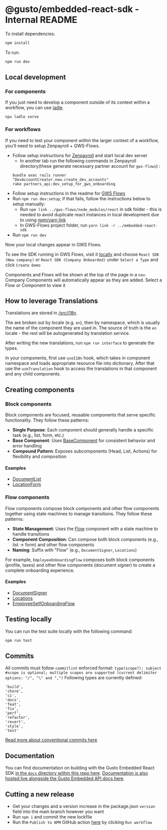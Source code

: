 # @gusto/embedded-react-sdk - Internal README

To install dependencies:

```bash
npm install
```

To run:

```bash
npm run dev
```

## Local development

### For components

If you just need to develop a component outside of its context within a workflow, you can use [ladle](https://ladle.dev/docs/).

```
npx ladle serve
```

### For workflows

If you need to test your component within the larger context of a workflow, you'll need to setup Zenpayroll + GWS-Flows.

- Follow setup instructions for [Zenpayroll](https://github.com/Gusto/zenpayroll) and start local dev server
  - In another tab run the following commands in Zenpayroll directory(these generate necessary partner account for `gws-flows`) :
  ```
  bundle exec rails runner "DevAccountCreator.new.create_dev_accounts"
  rake partners_api:dev_setup_for_gws_onboarding
  ```
- Follow setup instructions in the readme for [GWS Flows](https://github.com/Gusto/gws-flows)
- Run `npm run dev:setup`; if that fails, follow the instructions below to setup manually:
  - Run `npm link ../gws-flows/node_modules/react` in sdk folder - this is needed to avoid duplicate react instances in local development due to using [npm/yarn link](https://legacy.reactjs.org/warnings/invalid-hook-call-warning.html)
  - In GWS-Flows project folder, run `yarn link -r ../embedded-react-sdk`
- Run `npm run dev`

Now your local changes appear in GWS Flows.

To see the SDK running in GWS Flows, visit it [locally](http://localhost:7777/demos?react_sdk=true) and choose `React SDK (New company)` or `React SDK (Company Onboarded)` under `Select a Type` and click `Create Demo`

Components and Flows will be shown at the top of the page in a `nav`. Company Components will automatically appear as they are added.
Select a Flow or Component to view it

## How to leverage Translations

Translations are stored in [/src/i18n](/src/i18n).

The are broken out by locale (e.g. `en`), then by namespace, which is usually the name of the component they are used in. The source of truth is the `en` locale - the rest will be autogenerated by translation service.

After writing the new translations, run `npm run interface` to generate the types.

In your components, first use `useI18n` hook, which takes in component namespace and loads appropriate resource file into dictionary. After that use the `useTranslation` hook to access the translations in that component and any child components.

## Creating components

### Block components

Block components are focused, reusable components that serve specific functionality. They follow these patterns:

- **Single Purpose**: Each component should generally handle a specific task (e.g., list, form, etc.)
- **Base Component**: Uses [BaseComponent](./src/components/Base/Base.tsx) for consistent behavior and error handling
- **Compound Pattern**: Exposes subcomponents (Head, List, Actions) for flexibility and composition

#### Examples

- [DocumentList](./src/components/Company/DocumentSigner/DocumentList/DocumentList.tsx)
- [LocationForm](./src/components/Company/Locations/LocationForm/LocationForm.tsx)

### Flow components

Flow components compose block components and other flow components together using state machines to manage transitions. They follow these patterns:

- **State Management**: Uses the [Flow](./src/components/Flow/Flow.tsx) component with a state machine to handle transitions
- **Component Composition**: Can compose both block components (e.g., list → form) and other flow components
- **Naming**: Suffix with "Flow" (e.g., `DocumentSigner`, `Locations`)

For example, `EmployeeOnboardingFlow` composes both block components (profile, taxes) and other flow components (document signer) to create a complete onboarding experience.

#### Examples

- [DocumentSigner](./src/components/Company/DocumentSigner/DocumentSigner.tsx)
- [Locations](./src/components/Company/Locations/Locations.tsx)
- [EmployeeSelfOnboardingFlow](./src/components/Flow/EmployeeSelfOnboardingFlow/EmployeeSelfOnboardingFlow.tsx)

## Testing locally

You can run the test suite locally with the following command:

```bash
npm run test
```

## Commits

All commits must follow `commitlint` enforced format: `type(scope?): subject  #scope is optional; multiple scopes are supported (current delimiter options: "/", "\" and ",")`
Following types are currently defined:

```
'build',
'chore',
'ci',
'docs',
'feat',
'fix',
'perf',
'refactor',
'revert',
'style',
'test'
```

[Read more about conventional commits here](https://www.conventionalcommits.org/en/v1.0.0/)

## Documentation

You can find documentation on building with the Gusto Embedded React SDK [in the `docs` directory within this repo here](./docs/01/what-is-the-gep-react-sdk.md). [Documentation is also hosted live alongside the Gusto Embedded API docs here](https://docs.gusto.com/embedded-payroll/docs/what-is-the-gep-react-sdk).

## Cutting a new release

- Get your changes and a version increase in the package.json `version` field into the main branch however you want
- Run `npm i` and commit the new lockfile
- Run the `Publish to NPM` GitHub action [here](https://github.com/Gusto/embedded-react-sdk/actions/workflows/publish.yaml) by clicking `Run workflow`
